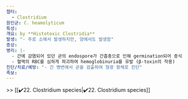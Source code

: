 ```yaml
---
챕터:
  - Clostridium
원인균: C. heamolyticum
특성: 
개요: by **Histotoxic Clostridia**
발생: "- 주로 소에서 발생하지만, 양에서도 발생함"
증상: 
병리: |-
  - 간에 감염되어 있던 균의 endospore가 간흡충으로 인해 germination되어 증식
  - 혈액의 RBC를 심하게 파괴하여 hemoglobinuria를 유발 (β-toxin의 작용)
진단/치료/예방: "- 간 병변에서 균을 검출하여 형광 항체로 진단"
족보: 
---
```

\>> [[✔️22. Clostridium species|✔️22. Clostridium species]]